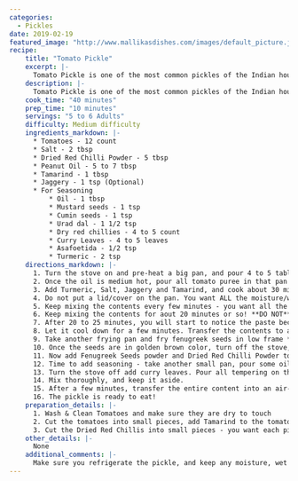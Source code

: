 ```yaml
--- 
categories:
  - Pickles
date: 2019-02-19
featured_image: "http://www.mallikasdishes.com/images/default_picture.jpg"
recipe:
    title: "Tomato Pickle"
    excerpt: |-
      Tomato Pickle is one of the most common pickles of the Indian household, and when prepared right, it really wakes up your taste buds!
    description: |-
      Tomato Pickle is one of the most common pickles of the Indian household, and when prepared right, it really wakes up your taste buds! It it a pickle that can last very long time and the spice levels can be adjusted. Like many Indian foods, it has a bit of everything - spiciness, sourness, sweetness and enough salt to preserve it for long time!
    cook_time: "40 minutes"
    prep_time: "10 minutes"
    servings: "5 to 6 Adults"
    difficulty: Medium difficulty
    ingredients_markdown: |-
      * Tomatoes - 12 count
      * Salt - 2 tbsp
      * Dried Red Chilli Powder - 5 tbsp
      * Peanut Oil - 5 to 7 tbsp
      * Tamarind - 1 tbsp
      * Jaggery - 1 tsp (Optional)
      * For Seasoning 
          * Oil - 1 tbsp
          * Mustard seeds - 1 tsp
          * Cumin seeds - 1 tsp
          * Urad dal - 1 1/2 tsp
          * Dry red chillies - 4 to 5 count
          * Curry Leaves - 4 to 5 leaves
          * Asafoetida - 1/2 tsp
          * Turmeric - 2 tsp
    directions_markdown: |-
      1. Turn the stove on and pre-heat a big pan, and pour 4 to 5 table spoons of oil 
      2. Once the oil is medium hot, pour all tomato puree in that pan very carefully. Be very careful with the hot oil!
      3. Add Turmeric, Salt, Jaggery and Tamarind, and cook about 30 minutes in medium frame. 
      4. Do not put a lid/cover on the pan. You want ALL the moisture/water from the tomatoes to completely evaporate! This is a critical step, as the longevty depends on how much moisture is left in the puree!
      5. Keep mixing the contents every few minutes - you want all the puree to cook evenly - not just the bottom part.
      6. Keep mixing the contents for aout 20 minutes or so! **DO NOT** cut corners here! You want all the moisture to evaporate and puree to be a thick paste!
      7. After 20 to 25 minutes, you will start to notice the paste becomes much thicker, and that's when you want to turn the stove off. 
      8. Let it cool down for a few minutes. Transfer the contents to another dish.
      9. Take another frying pan and fry fenugreek seeds in low frame **without oil** until the seess turn into brown color. 
      10. Once the seeds are in golden brown color, turn off the stove, let it cool and after that, blend it into a fine powder.
      11. Now add Fenugreek Seeds powder and Dried Red Chilli Powder to the the Tomato paste that you made earlier
      12. Time to add seasoning - take another small pan, pour some oil and turn on heat, and once the oil is hot enough, add Mustard Seeds, Cumim Seeds, Curry Leaves, Urad Dal, Red Chillies pieces, Asafoetida.
      13. Turn the stove off add curry leaves. Pour all tempering on the tomato pickle.
      14. Mix thoroughly, and keep it aside.
      15. After a few minutes, transfer the entire content into an air-tight container.
      16. The pickle is ready to eat!  
    preparation_details: |-
      1. Wash & Clean Tomatoes and make sure they are dry to touch
      2. Cut the tomatoes into small pieces, add Tamarind to the tomato pieces and make a fine puree by putting into a blender.
      3. Cut the Dried Red Chillis into small pieces - you want each piece to be about an inch long
    other_details: |-
      None
    additional_comments: |-
      Make sure you refrigerate the pickle, and keep any moisture, wet spoons away!
---
```

